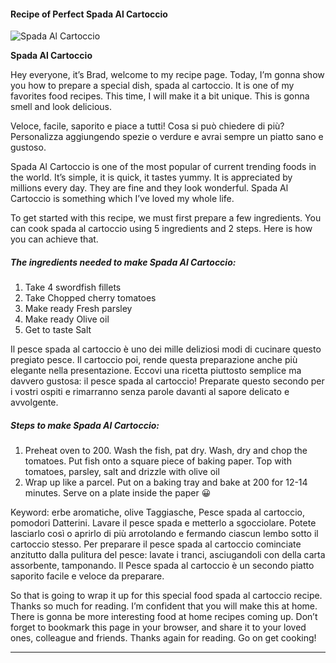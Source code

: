             

#### Recipe of Perfect Spada Al Cartoccio

![Spada Al Cartoccio](https://img-global.cpcdn.com/recipes/1505217350503ecd/751x532cq70/spada-al-cartoccio-recipe-main-photo.jpg)

**Spada Al Cartoccio**

Hey everyone, it’s Brad, welcome to my recipe page. Today, I’m gonna show you how to prepare a special dish, spada al cartoccio. It is one of my favorites food recipes. This time, I will make it a bit unique. This is gonna smell and look delicious.

Veloce, facile, saporito e piace a tutti! Cosa si può chiedere di più? Personalizza aggiungendo spezie o verdure e avrai sempre un piatto sano e gustoso.

Spada Al Cartoccio is one of the most popular of current trending foods in the world. It’s simple, it is quick, it tastes yummy. It is appreciated by millions every day. They are fine and they look wonderful. Spada Al Cartoccio is something which I’ve loved my whole life.

To get started with this recipe, we must first prepare a few ingredients. You can cook spada al cartoccio using 5 ingredients and 2 steps. Here is how you can achieve that.

##### The ingredients needed to make Spada Al Cartoccio:

1.  Take 4 swordfish fillets
2.  Take Chopped cherry tomatoes
3.  Make ready Fresh parsley
4.  Make ready Olive oil
5.  Get to taste Salt

Il pesce spada al cartoccio è uno dei mille deliziosi modi di cucinare questo pregiato pesce. Il cartoccio poi, rende questa preparazione anche più elegante nella presentazione. Eccovi una ricetta piuttosto semplice ma davvero gustosa: il pesce spada al cartoccio! Preparate questo secondo per i vostri ospiti e rimarranno senza parole davanti al sapore delicato e avvolgente.

##### Steps to make Spada Al Cartoccio:

1.  Preheat oven to 200. Wash the fish, pat dry. Wash, dry and chop the tomatoes. Put fish onto a square piece of baking paper. Top with tomatoes, parsley, salt and drizzle with olive oil
2.  Wrap up like a parcel. Put on a baking tray and bake at 200 for 12-14 minutes. Serve on a plate inside the paper 😀

Keyword: erbe aromatiche, olive Taggiasche, Pesce spada al cartoccio, pomodori Datterini. Lavare il pesce spada e metterlo a sgocciolare. Potete lasciarlo così o aprirlo di più arrotolando e fermando ciascun lembo sotto il cartoccio stesso. Per preparare il pesce spada al cartoccio cominciate anzitutto dalla pulitura del pesce: lavate i tranci, asciugandoli con della carta assorbente, tamponando. Il Pesce spada al cartoccio è un secondo piatto saporito facile e veloce da preparare.

So that is going to wrap it up for this special food spada al cartoccio recipe. Thanks so much for reading. I’m confident that you will make this at home. There is gonna be more interesting food at home recipes coming up. Don’t forget to bookmark this page in your browser, and share it to your loved ones, colleague and friends. Thanks again for reading. Go on get cooking!

* * *
